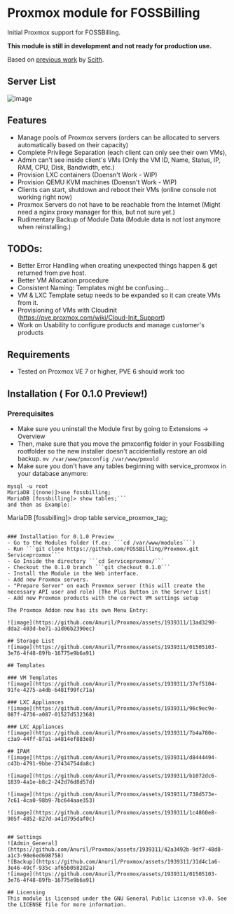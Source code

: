 # Proxmox module for FOSSBilling
Initial Proxmox support for FOSSBilling. 

**This module is still in development and not ready for production use.**

Based on [previous work](https://github.com/scith/BoxBilling_Proxmox) by [Scith](https://github.com/scith).


## Server List
![image](https://github.com/Anuril/Proxmox/assets/1939311/d81a052e-6c00-429b-81aa-7a3cd8dfad71)

## Features
- Manage pools of Proxmox servers (orders can be allocated to servers automatically based on their capacity)
- Complete Privilege Separation (each client can only see their own VMs),
- Admin can't see inside client's VMs (Only the VM ID, Name, Status, IP, RAM, CPU, Disk, Bandwidth, etc.)
- Provision LXC containers (Doensn't Work - WIP)
- Provision QEMU KVM machines (Doensn't Work - WIP)
- Clients can start, shutdown and reboot their VMs (online console not working right now)
- Proxmox Servers do not have to be reachable from the Internet (Might need a nginx proxy manager for this, but not sure yet.)
- Rudimentary Backup of Module Data (Module data is not lost anymore when reinstalling.)


## TODOs:
- Better Error Handling when creating unexpected things happen & get returned from pve host.
- Better VM Allocation procedure
- Consistent Naming: Templates might be confusing...
- VM & LXC Template setup needs to be expanded so it can create VMs from it.
- Provisioning of VMs with Cloudinit (https://pve.proxmox.com/wiki/Cloud-Init_Support)
- Work on Usability to configure products and manage customer's products


## Requirements
- Tested on Proxmox VE 7 or higher, PVE 6 should work too

## Installation ( For 0.1.0 Preview!)

### Prerequisites
- Make sure you uninstall the Module first by going to Extensions -> Overview
- Then, make sure that you move the pmxconfig folder in your Fossbilling rootfolder so the new installer doesn't accidentially restore an old backup.
```mv /var/www/pmxconfig /var/www/pmxold```
- Make sure you don't have any tables beginning with service_promxox in your database anymore:
```
mysql -u root
MariaDB [(none)]>use fossbilling;
MariaDB [fossbilling]> show tables;```
and then as Example: 
```
MariaDB [fossbilling]> drop table service_proxmox_tag;
```

### Installation for 0.1.0 Preview
- Go to the Modules folder (f.ex: ```cd /var/www/modules```)
- Run ```git clone https://github.com/FOSSBilling/Proxmox.git Serviceproxmox```
- Go Inside the directory ```cd Serviceproxmox/```
- Checkout the 0.1.0 branch ```git checkout 0.1.0```
- Install the Module in the Web interface.
- Add new Proxmox servers.
- "Prepare Server" on each Proxmox server (this will create the necessary API user and role) (The Plus Button in the Server List)
- Add new Proxmox products with the correct VM settings setup

The Proxmox Addon now has its own Menu Entry:

![image](https://github.com/Anuril/Proxmox/assets/1939311/13ad3290-dda2-403d-be71-a1d06b2390ec)

## Storage List 
![image](https://github.com/Anuril/Proxmox/assets/1939311/01505103-3e76-4f48-89fb-16775e9b6a91)

## Templates

### VM Templates
![image](https://github.com/Anuril/Proxmox/assets/1939311/37ef5104-91fe-4275-a4db-6481f99fc71a)

### LXC Appliances
![image](https://github.com/Anuril/Proxmox/assets/1939311/96c9ec9e-087f-4736-a087-01527d532368)

### LXC Appliances
![image](https://github.com/Anuril/Proxmox/assets/1939311/7b4a780e-c3a9-44ff-87a1-a4814ef883e8)

## IPAM
![image](https://github.com/Anuril/Proxmox/assets/1939311/d8444494-c43b-4791-9bbe-27434754da8c)

![image](https://github.com/Anuril/Proxmox/assets/1939311/b1072dc6-1839-4a1e-b8c2-242d76d8d57d)

![image](https://github.com/Anuril/Proxmox/assets/1939311/738d573e-7c61-4ca0-98b9-7bc644aae353)

![image](https://github.com/Anuril/Proxmox/assets/1939311/1c4860e8-905f-4852-827d-a41d795daf0c)


## Settings
![Admin_General](https://github.com/Anuril/Proxmox/assets/1939311/42a3492b-9df7-48d8-a1c3-98e6ed698758)
![Backup](https://github.com/Anuril/Proxmox/assets/1939311/31d4c1a6-3e46-49cf-935c-af65b0582d2a)
![image](https://github.com/Anuril/Proxmox/assets/1939311/01505103-3e76-4f48-89fb-16775e9b6a91)

## Licensing
This module is licensed under the GNU General Public License v3.0. See the LICENSE file for more information.

